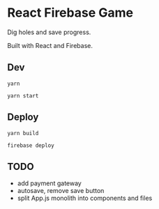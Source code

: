 # React Firebase Game

Dig holes and save progress.

Built with React and Firebase.

## Dev

```
yarn

yarn start
```

## Deploy

```
yarn build

firebase deploy
```

## TODO

- add payment gateway
- autosave, remove save button
- split App.js monolith into components and files
